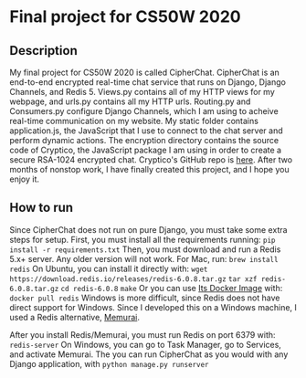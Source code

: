 # Final project for CS50W 2020
## Description
My final project for CS50W 2020 is called CipherChat. CipherChat is an end-to-end encrypted real-time chat service that runs on Django, Django Channels, and Redis 5. Views.py contains all of my HTTP views for my webpage, and urls.py contains all my HTTP urls. Routing.py and Consumers.py configure Django Channels, which I am using to acheive real-time communication on my website. My static folder contains application.js, the JavaScript that I use to connect to the chat server and perform dynamic actions. The encryption directory contains the source code of Cryptico, the JavaScript package I am using in order to create a secure RSA-1024 encrypted chat. Cryptico's GitHub repo is [here](https://github.com/wwwtyro/cryptico). After two months of nonstop work, I have finally created this project, and I hope you enjoy it.

## How to run
Since CipherChat does not run on pure Django, you must take some extra steps for setup. First, you must install all the requirements running:
`pip install -r requirements.txt`
Then, you must download and run a Redis 5.x+ server. Any older version will not work. For Mac, run:
`brew install redis`
On Ubuntu, you can install it directly with: 
`wget https://download.redis.io/releases/redis-6.0.8.tar.gz`
`tar xzf redis-6.0.8.tar.gz`
`cd redis-6.0.8`
`make`
Or you can use [Its Docker Image](https://hub.docker.com/_/redis) with:
`docker pull redis`
Windows is more difficult, since Redis does not have direct support for Windows. Since I developed this on a Windows machine, I used a Redis alternative, [Memurai](https://www.memurai.com).

After you install Redis/Memurai, you must run Redis on port 6379 with:
`redis-server`
On Windows, you can go to Task Manager, go to Services, and activate Memurai.
The you can run CipherChat as you would with any Django application, with
`python manage.py runserver`


